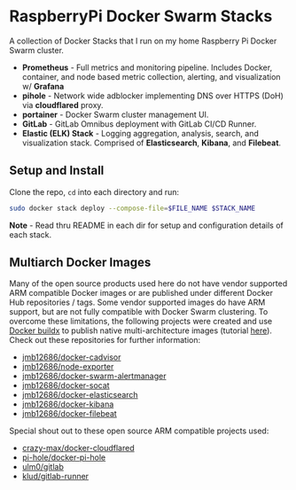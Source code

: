 # RaspberryPi Docker Swarm Stacks
A collection of Docker Stacks that I run on my home Raspberry Pi Docker Swarm cluster.

* **Prometheus** - Full metrics and monitoring pipeline.  Includes Docker, container, and node based metric collection, alerting, and visualization w/ **Grafana**
* **pihole** - Network wide adblocker implementing DNS over HTTPS (DoH) via **cloudflared** proxy.
* **portainer** - Docker Swarm cluster management UI.
* **GitLab** - GitLab Omnibus deployment with GitLab CI/CD Runner.
* **Elastic (ELK) Stack** - Logging aggregation, analysis, search, and visualization stack.  Comprised of **Elasticsearch**, **Kibana**, and **Filebeat**.



## Setup and Install
Clone the repo, `cd` into each directory and run:
```bash
sudo docker stack deploy --compose-file=$FILE_NAME $STACK_NAME
```

**Note** - Read thru README in each dir for setup and configuration details of each stack.

## Multiarch Docker Images

Many of the open source products used here do not have vendor supported ARM compatible Docker images or are published under different Docker Hub repositories / tags.  Some vendor supported images do have ARM support, but are not fully compatible with Docker Swarm clustering.  To overcome these limitations, the following projects were created and use [Docker buildx](https://docs.docker.com/buildx/working-with-buildx/) to publish native multi-architecture images (tutorial [here](https://www.docker.com/blog/multi-arch-images/)).  Check out these repositories for further information:

* [jmb12686/docker-cadvisor](https://github.com/jmb12686/docker-cadvisor)
* [jmb12686/node-exporter](https://github.com/jmb12686/node-exporter)
* [jmb12686/docker-swarm-alertmanager](https://github.com/jmb12686/docker-swarm-alertmanager)
* [jmb12686/docker-socat](https://github.com/jmb12686/docker-socat)
* [jmb12686/docker-elasticsearch](https://github.com/jmb12686/docker-elasticsearch)
* [jmb12686/docker-kibana](https://github.com/jmb12686/docker-kibana)
* [jmb12686/docker-filebeat](https://github.com/jmb12686/docker-filebeat)

Special shout out to these open source ARM compatible projects used:

* [crazy-max/docker-cloudflared](https://github.com/crazy-max/docker-cloudflared)
* [pi-hole/docker-pi-hole](https://github.com/pi-hole/docker-pi-hole)
* [ulm0/gitlab](https://github.com/ulm0/gitlab)
* [klud/gitlab-runner](https://hub.docker.com/r/klud/gitlab-runner/)

